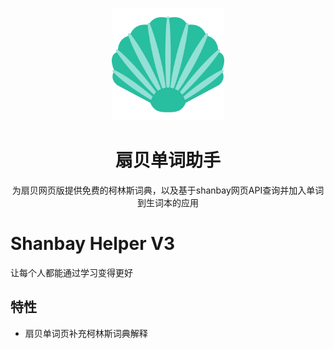 <p align="center">
  <img width="180" src="./src/public/logo.svg" alt="扇贝单词助手">
  <h1 align="center">扇贝单词助手</h1>
  <p align="center">为扇贝网页版提供免费的柯林斯词典，以及基于shanbay网页API查询并加入单词到生词本的应用</p>
</p>

# Shanbay Helper V3

让每个人都能通过学习变得更好

## 特性

- 扇贝单词页补充柯林斯词典解释
